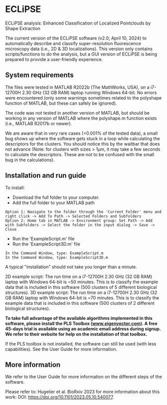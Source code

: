# ECLiPSE
ECLiPSE analysis: Enhanced Classification of Localized Pointclouds by Shape Extraction

The current version of the ECLiPSE software (v2.0; April 10, 2024) to automatically describe and classify super-resolution fluorescence microscopy data (i.e., 2D & 3D localizations). 
This version only contains scripts/functions to do the analysis, but a GUI version of ECLiPSE is being prepared to provide a user-friendly experience. 

## System requirements
The files were tested in MATLAB R2022b (The MathWorks, USA), on a i7-12700H 2.30 GHz (32 GB RAM) laptop running Windows 64-bit. No errors were encountered (only some warnings sometimes related to the polyshape function of MATLAB, but these can safely be ignored). 

The code was not tested in another version of MATLAB, but should be working in any version of MATLAB where the polyshape.m function exists (i.e., MATLAB R2017b or newer).

We are aware that in very rare cases (<0.001% of the tested data), a small bug shows up where the software gets stuck in a loop while calculating the descriptors for the clusters. You should notice this by the waitbar that does not advance (Note: for clusters with sizes > 1μm, it may take a few seconds to calculate the descriptors. These are not to be confused with the small bug in the calculations).

## Installation and run guide
To install:
  - Download the full folder to your computer.
  - Add the full folder to your MATLAB path 
  ```
  Option 1: Navigate to the folder through the 'Current Folder' menu and right click -> Add To Path -> Selected Folders and Subfolders
  Option 2: Home tab in MATLAB -> Environment group: Set Path -> Add with Subfolders -> Select the folder in the input dialog -> Save -> Close
  ```
  - Run the 'ExampleScript.m' file
  - Run the 'ExampleScript3D.m' file
  ```
  In the Command Window, type: ExampleScript.m
  In the Command Window, type: ExampleScript3D.m
  ```
A typical "installation" should not take you longer than a minute.

2D example script: The run time on a i7-12700H 2.30 GHz (32 GB RAM) laptop with Windows 64-bit is ~50 minutes. This is to classify the example data that is included in this software (500 clusters of 5 different biological structures).
3D example script: The run time on a i7-12700H 2.30 GHz (32 GB RAM) laptop with Windows 64-bit is ~70 minutes. This is to classify the example data that is included in this software (500 clusters of 2 different biological structures).

**To take full advantage of the available algorithms implemented in this software, please install the PLS Toolbox (www.eigenvector.com). A free 45-days trial is available using an academic email address during signup. We refer to their website for help on the installation of that toolbox.**

If the PLS toolbox is not installed, the software can still be used (with less capabilities). See the User Guide for more information.

## More information
We refer to the User Guide for more information on the different steps of the software.

Please refer to: Hugelier et al. BioRxiv 2023 for more information about this work: DOI: https://doi.org/10.1101/2023.05.10.540077.

